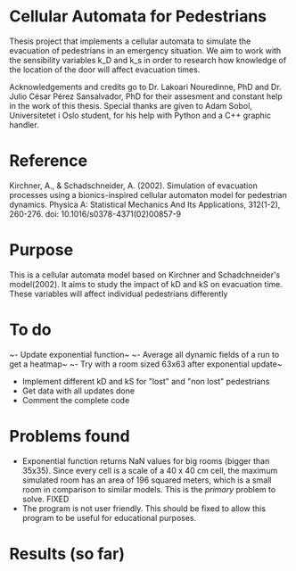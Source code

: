 # Cellular Automata for Pedestrians
Thesis project that implements a cellular automata to simulate the evacuation of pedestrians in an emergency situation. We aim to work with the sensibility variables k_D and k_s in order to research how knowledge of the location of the door will affect evacuation times.

Acknowledgements and credits go to Dr. Lakoari Nouredinne, PhD and Dr. Julio César Pérez Sansalvador, PhD for their assesment and constant help in the work of this thesis.
Special thanks are given to Adam Sobol, Universitetet i Oslo student, for his help with Python and a C++ graphic handler.

# Reference 
Kirchner, A., & Schadschneider, A. (2002). Simulation of evacuation processes using a bionics-inspired cellular automaton model for pedestrian dynamics. Physica A: Statistical Mechanics And Its Applications, 312(1-2), 260-276. doi: 10.1016/s0378-4371(02)00857-9

# Purpose
This is a cellular automata model based on Kirchner and Schadchneider's model(2002). It aims to study the impact of kD and kS on evacuation time. These variables will affect individual pedestrians differently

# To do
~- Update exponential function~
~- Average all dynamic fields of a run to get a heatmap~
~- Try with a room sized 63x63 after exponential update~
- Implement different kD and kS for "lost" and "non lost" pedestrians
- Get data with all updates done
- Comment the complete code

# Problems found
- Exponential function returns NaN values for big rooms (bigger than 35x35). Since every cell is a scale of a 40 x 40 cm cell, the maximum simulated room has an area of 196 squared meters, which is a small room in comparison to similar models. This is the *primary* problem to solve. FIXED
- The program is not user friendly. This should be fixed to allow this program to be useful for educational purposes. 

# Results (so far)

